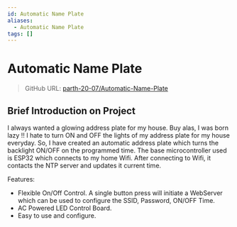 ```yaml
---
id: Automatic Name Plate
aliases:
  - Automatic Name Plate
tags: []
---
```


# Automatic Name Plate

> GitHub URL: [parth-20-07/Automatic-Name-Plate](https://github.com/parth-20-07/Automatic-Name-Plate)

## Brief Introduction on Project

 I always wanted a glowing address plate for my house. Buy alas, I was born lazy !! I hate to turn ON and OFF the lights of my address plate for my house everyday. So, I have created an automatic address plate which turns the backlight ON/OFF on the programmed time. The base microcontroller used is ESP32 which connects to my home Wifi. After connecting to Wifi, it contacts the NTP server and updates it current time.

Features:

- Flexible On/Off Control. A single button press will initiate a WebServer which can be used to configure the SSID, Password, ON/OFF Time.
- AC Powered LED Control Board.
- Easy to use and configure.

